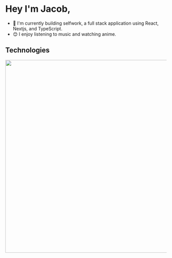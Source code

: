 # Hey I'm Jacob, 
- 🌱 I'm currently building selfwork, a full stack application using React, Nextjs, and TypeScript.
- 😊 I enjoy listening to music and watching anime.

<!-- ## Contact
<div><a href="https://www.linkedin.com/in/jacob-rodriguez-9112741b7" target="_blank"><img src="https://img.shields.io/badge/-LinkedIn-%230077B5?style=for-the-badge&logo=linkedin&logoColor=white" target="_blank"></a></div> -->


## Technologies
<img src="https://skillicons.dev/icons?i=go,react,ts,js,nodejs,nextjs,html,css,scss,git" style="width:600px"/>
<!-- <img src="https://user-images.githubusercontent.com/70309225/182934053-d63740d6-89d1-4941-add3-c2e0ef348cdf.png" style="width:60px"/><img src="https://user-images.githubusercontent.com/70309225/182934568-3a0a8c63-f023-490b-a50e-a3c0fb7a7ee3.png" style="width:60px"/><img src="https://user-images.githubusercontent.com/70309225/182936517-51897833-9b37-4a25-852f-5d482d4e3490.png" style="width:60px"/><img src="https://user-images.githubusercontent.com/70309225/182934005-e46610aa-7e4f-46d9-8502-d0b3343d7fe4.png" style="width:60px"/><img src="https://user-images.githubusercontent.com/70309225/210940526-6da51867-b016-426f-af31-89f648374159.png" style="width:60px"/><img src="https://user-images.githubusercontent.com/70309225/182934075-e3f557e9-f19a-46d1-9fba-678a50039305.png" style="width:60px"/><img src="https://user-images.githubusercontent.com/70309225/182934029-5f3a66a7-2178-4448-b1f0-71be3f5913ad.png" style="width:60px"/> -->






